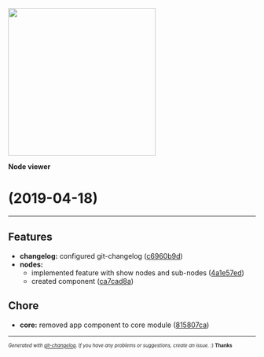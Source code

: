 <img width="300px" src="https://github.com/rafinskipg/git-changelog/raw/master/images/git-changelog-logo.png" />

__Node viewer__

#  (2019-04-18)



---

## Features

- **changelog:** configured git-changelog
  ([c6960b9d](https://github.com/zdoonio/node-viewer/commit/c6960b9d5d934adde40f43c9d72837803f73fc44))
- **nodes:**
  - implemented feature with show nodes and sub-nodes
  ([4a1e57ed](https://github.com/zdoonio/node-viewer/commit/4a1e57ed2c44feac1a40ff44525adac55df4ae23))
  - created component
  ([ca7cad8a](https://github.com/zdoonio/node-viewer/commit/ca7cad8a27f9bf5e80cae5fc6911b56164093ffa))


## Chore

- **core:** removed app component to core module
  ([815807ca](https://github.com/zdoonio/node-viewer/commit/815807ca0ed02a325e3ed824f719a620c6aaab14))



---
<sub><sup>*Generated with [git-changelog](https://github.com/rafinskipg/git-changelog). If you have any problems or suggestions, create an issue.* :) **Thanks** </sub></sup>